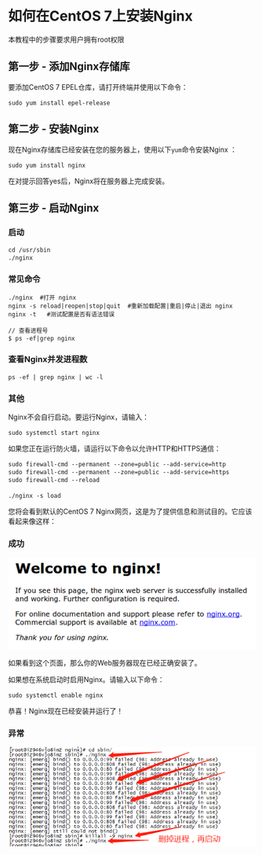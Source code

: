 #   如何在CentOS 7上安装Nginx

本教程中的步骤要求用户拥有root权限

##  第一步 - 添加Nginx存储库

要添加CentOS 7 EPEL仓库，请打开终端并使用以下命令：

``` base
sudo yum install epel-release
```

##  第二步 - 安装Nginx

现在Nginx存储库已经安装在您的服务器上，使用以下`yum`命令安装Nginx ：

``` base
sudo yum install nginx
```

在对提示回答yes后，Nginx将在服务器上完成安装。

##  第三步 - 启动Nginx

### 启动
```
cd /usr/sbin
./nginx
```

### 常见命令
```
./nginx  #打开 nginx
nginx -s reload|reopen|stop|quit  #重新加载配置|重启|停止|退出 nginx
nginx -t   #测试配置是否有语法错误

// 查看进程号
$ ps -ef|grep nginx
```

### 查看Nginx并发进程数
```
ps -ef | grep nginx | wc -l
```

### 其他

Nginx不会自行启动。要运行Nginx，请输入：

``` base
sudo systemctl start nginx
```

如果您正在运行防火墙，请运行以下命令以允许HTTP和HTTPS通信：

``` base
sudo firewall-cmd --permanent --zone=public --add-service=http 
sudo firewall-cmd --permanent --zone=public --add-service=https
sudo firewall-cmd --reload

./nginx -s load

```
您将会看到默认的CentOS 7 Nginx网页，这是为了提供信息和测试目的。它应该看起来像这样：

### 成功

![nginx_default.png](image/nginx_default.png)

如果看到这个页面，那么你的Web服务器现在已经正确安装了。

如果想在系统启动时启用Nginx。请输入以下命令：

``` base
sudo systemctl enable nginx
```
恭喜！Nginx现在已经安装并运行了！

### 异常

![启动异常](image/3624.png)


